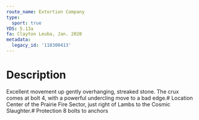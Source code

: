 ```yaml
---
route_name: Extortion Company
type:
  sport: true
YDS: 5.13a
fa: Clayton Leuba, Jan. 2020
metadata:
  legacy_id: '118300413'
---
```

# Description
Excellent movement up gently overhanging, streaked stone. The crux comes at bolt 4, with a powerful undercling move to a bad edge.# Location
Center of the Prairie Fire Sector, just right of Lambs to the Cosmic Slaughter.# Protection
8 bolts to anchors